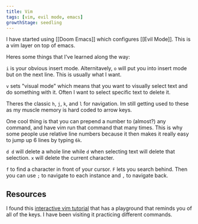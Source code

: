 ```yaml
---
title: Vim
tags: [vim, evil mode, emacs]
growthStage: seedling
---
```


I have started using [[Doom Emacs]] which configures [[Evil Mode]]. This is a vim layer on top of emacs.

Heres some things that I've learned along the way:

`i` is your obvious insert mode. Alternitavely, `o` will put you into insert mode but on the next line. This is usually what I want.

`v` sets "visual mode" which means that you want to visually select text and do something with it. Often I want to select specific text to delete it.

Theres the classic `h`, `j`, `k`, and `l` for navigation. Im still getting used to these as my muscle memory is hard coded to arrow keys.

One cool thing is that you can prepend a number to (almost?) any command, and have vim run that command that many times. This is why some people use relative line numbers because it then makes it really easy to jump up 6 lines by typing `6k`.

`d d` will delete a whole line while `d` when selecting text will delete that selection. `x` will delete the current character.

`f` to find a character in front of your cursor. `F` lets you search behind. Then you can use `;` to navigate to each instance and `,` to navigate back.

## Resources

I found this [interactive vim tutorial](https://www.openvim.com/tutorial.html) that has a playground that reminds you of all of the keys. I have been visiting it practicing different commands.
